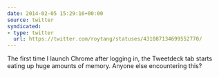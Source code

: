 ```yaml
---
date: 2014-02-05 15:29:16+00:00
source: twitter
syndicated:
- type: twitter
  url: https://twitter.com/roytang/statuses/431087134699552770/
---
```


The first time I launch Chrome after logging in, the Tweetdeck tab starts eating up huge amounts of memory. Anyone else encountering this?